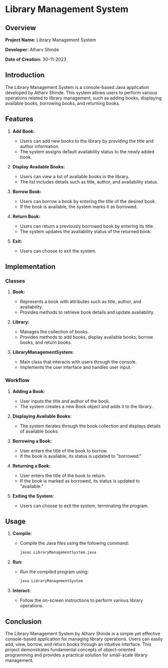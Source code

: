 # Library Management System

## Overview

**Project Name:** Library Management System

**Developer:** Atharv Shinde

**Date of Creation:** 30-11-2023

## Introduction

The Library Management System is a console-based Java application developed by Atharv Shinde. This system allows users to perform various operations related to library management, such as adding books, displaying available books, borrowing books, and returning books.

## Features

1. **Add Book:**
   - Users can add new books to the library by providing the title and author information.
   - The system assigns default availability status to the newly added book.

2. **Display Available Books:**
   - Users can view a list of available books in the library.
   - The list includes details such as title, author, and availability status.

3. **Borrow Book:**
   - Users can borrow a book by entering the title of the desired book.
   - If the book is available, the system marks it as borrowed.

4. **Return Book:**
   - Users can return a previously borrowed book by entering its title.
   - The system updates the availability status of the returned book.

5. **Exit:**
   - Users can choose to exit the system.

## Implementation

### Classes

1. **Book:**
   - Represents a book with attributes such as title, author, and availability.
   - Provides methods to retrieve book details and update availability.

2. **Library:**
   - Manages the collection of books.
   - Provides methods to add books, display available books, borrow books, and return books.

3. **LibraryManagementSystem:**
   - Main class that interacts with users through the console.
   - Implements the user interface and handles user input.

### Workflow

1. **Adding a Book:**
   - User inputs the title and author of the book.
   - The system creates a new Book object and adds it to the library.

2. **Displaying Available Books:**
   - The system iterates through the book collection and displays details of available books.

3. **Borrowing a Book:**
   - User enters the title of the book to borrow.
   - If the book is available, its status is updated to "borrowed."

4. **Returning a Book:**
   - User enters the title of the book to return.
   - If the book is marked as borrowed, its status is updated to "available."

5. **Exiting the System:**
   - Users can choose to exit the system, terminating the program.

## Usage

1. **Compile:**
   - Compile the Java files using the following command:
     ```bash
     javac LibraryManagementSystem.java
     ```

2. **Run:**
   - Run the compiled program using:
     ```bash
     java LibraryManagementSystem
     ```

3. **Interact:**
   - Follow the on-screen instructions to perform various library operations.

## Conclusion

The Library Management System by Atharv Shinde is a simple yet effective console-based application for managing library operations. Users can easily add, view, borrow, and return books through an intuitive interface. This project demonstrates fundamental concepts of object-oriented programming and provides a practical solution for small-scale library management.
